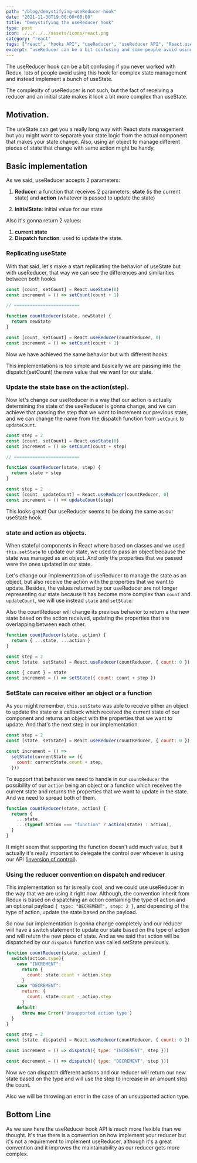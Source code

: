 ```yaml
---
path: "/blog/demystifying-useReducer-hook"
date: "2021-11-30T19:00:00+00:00"
title: "Demystifying the useReducer hook"
type: post
icon: ./../../../assets/icons/react.png
category: "react"
tags: ["react", "hooks API", "useReducer", "useReducer API", "React.useReducer"]
excerpt: "useReducer can be a bit confusing and some people avoid using this hook for complex state management."
---
```


The useReducer hook can be a bit confusing if you never worked with Redux, lots of people avoid using this hook for complex state management and instead implement a bunch of useState.

The complexity of useReducer is not such, but the fact of receiving a reducer and an initial state makes it look a bit more complex than useState.

## Motivation.

The useState can get you a really long way with React state management but you might want to separate your state logic from the actual component that makes your state change. Also, using an object to manage different pieces of state that change with same action might be handy.

## Basic implementation

As we said, useReducer accepts 2 parameters:

1. **Reducer**: a function that receives 2 parameters: **state** (is the current state) and **action** (whatever is passed to update the state)

2. **initialState**: initial value for our state

Also it's gonna return 2 values:

1. **current state**
2. **Dispatch function**: used to update the state.

### Replicating useState

With that said, let's make a start replicating the behavior of useState but with useReducer, that way we can see the differences and similarities between both hooks

```js
const [count, setCount] = React.useState(0)
const increment = () => setCount(count + 1)

// =========================

function countReducer(state, newState) {
  return newState
}

const [count, setCount] = React.useReducer(countReducer, 0)
const increment = () => setCount(count + 1)
```

Now we have achieved the same behavior but with different hooks.

This implementations is too simple and basically we are passing into the dispatch(setCount) the new value that we want for our state.

### Update the state base on the action(step).

Now let's change our useReducer in a way that our action is actually determining the state of the useReducer is gonna change, and we can achieve that passing the step that we want to increment our previous state, and we can change the name from the dispatch function from `setCount` to `updateCount`.

```js
const step = 2
const [count, setCount] = React.useState(0)
const increment = () => setCount(count + step)

// =========================

function countReducer(state, step) {
  return state + step
}

const step = 2
const [count, updateCount] = React.useReducer(countReducer, 0)
const increment = () => updateCount(step)
```

This looks great! Our useReducer seems to be doing the same as our useState hook.

### state and action as objects.

When stateful components in React where based on classes and we used `this.setState` to update our state, we used to pass an object because the state was managed as an object. And only the properties that we passed were the ones updated in our state.

Let's change our implementation of useReducer to manage the state as an object, but also receive the action with the properties that we want to update. Besides, the values returned by our useReducer are not longer representing our state because it has become more complex than `count` and `updateCount`, we will use instead `state` and `setState`:

Also the countReducer will change its previous behavior to return a the new state based on the action received, updating the properties that are overlapping between each other.

```js
function countReducer(state, action) {
  return { ...state, ...action }
}

const step = 2
const [state, setState] = React.useReducer(countReducer, { count: 0 })

const { count } = state
const increment = () => setState({ count: count + step })
```

### SetState can receive either an object or a function

As you might remember, `this.setState` was able to receive either an object to update the state or a callback which received the current state of our component and returns an object with the properties that we want to update. And that's the next step in our implementation.

```js
const step = 2
const [state, setState] = React.useReducer(countReducer, { count: 0 })

const increment = () =>
  setState(currentState => ({
    count: currentState.count + step,
  }))
```

To support that behavior we need to handle in our `countReducer` the possibility of our `action` being an object or a function which receives the current state and returns the properties that we want to update in the state. And we need to spread both of them.

```js
function countReducer(state, action) {
  return {
    ...state,
    ...(typeof action === "function" ? action(state) : action),
  }
}
```

It might seem that supporting the function doesn't add much value, but it actually it's really important to delegate the control over whoever is using our API ([inversion of control]('/high-order-functions-callbacks-inversion-control')).

### Using the reducer convention on dispatch and reducer

This implementation so far is really cool, and we could use useReducer in the way that we are using it right now. Although, the convention inherit from Redux is based on dispatching an action containing the type of action and an optional payload `{ type: "DECREMENT", step: 2 }`, and depending of the type of action, update the state based on the payload.

So now our implementation is gonna change completely and our reducer will have a switch statement to update our state based on the type of action and will return the new piece of state. And as we said that action will be dispatched by our `dispatch` function was called setState previously.

```js
function countReducer(state, action) {
  switch(action.type){
    case "INCREMENT":
      return {
        count: state.count + action.step
      }
    case "DECREMENT":
      return: {
        count: state.count - action.step
      }
    default:
      throw new Error('Unsupported action type')
  }
}

const step = 2
const [state, dispatch] = React.useReducer(countReducer, { count: 0 })

const increment = () => dispatch({ type: "INCREMENT", step }))

const decrement = () => dispatch({ type: "DECREMENT", step }))

```

Now we can dispatch different actions and our reducer will return our new state based on the type and will use the step to increase in an amount step the count.

Also we will be throwing an error in the case of an unsupported action type.

## Bottom Line

As we saw here the useReducer hook API is much more flexible than we thought. It's true there is a convention on how implement your reducer but it's not a requirement to implement useReducer, although it's a great convention and it improves the maintainability as our reducer gets more complex.
